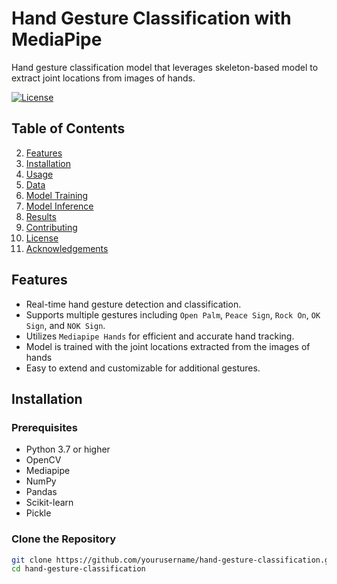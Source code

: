 # Hand Gesture Classification with MediaPipe
Hand gesture classification model that leverages skeleton-based model to extract joint locations from images of hands.

[![License](https://img.shields.io/badge/license-MIT-blue.svg)](LICENSE)

## Table of Contents
2. [Features](#features)
3. [Installation](#installation)
4. [Usage](#usage)
5. [Data](#data)
6. [Model Training](#model-training)
7. [Model Inference](#model-inference)
8. [Results](#results)
9. [Contributing](#contributing)
10. [License](#license)
11. [Acknowledgements](#acknowledgements)

## Features

- Real-time hand gesture detection and classification.
- Supports multiple gestures including `Open Palm`, `Peace Sign`, `Rock On`, `OK Sign`, and `NOK Sign`.
- Utilizes `Mediapipe Hands` for efficient and accurate hand tracking.
- Model is trained with the joint locations extracted from the images of hands
- Easy to extend and customizable for additional gestures.

## Installation

### Prerequisites

- Python 3.7 or higher
- OpenCV
- Mediapipe
- NumPy
- Pandas
- Scikit-learn
- Pickle

### Clone the Repository

```bash
git clone https://github.com/yourusername/hand-gesture-classification.git
cd hand-gesture-classification
